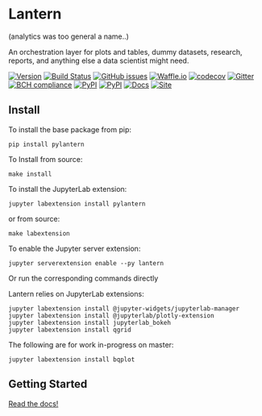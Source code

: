 # Lantern
(analytics was too general a name..)

An orchestration layer for plots and tables, dummy datasets, research, reports, and anything else a data scientist might need.

[![Version](https://img.shields.io/badge/version-0.0.11-lightgrey.svg)](https://img.shields.io/badge/version-0.0.11-lightgrey.svg)
[![Build Status](https://travis-ci.org/timkpaine/lantern.svg?branch=master)](https://travis-ci.org/timkpaine/lantern)
[![GitHub issues](https://img.shields.io/github/issues/timkpaine/lantern.svg)]()
[![Waffle.io](https://badge.waffle.io/timkpaine/lantern.svg?label=ready&title=Ready)](http://waffle.io/timkpaine/lantern)
[![codecov](https://codecov.io/gh/timkpaine/lantern/branch/master/graph/badge.svg)](https://codecov.io/gh/timkpaine/lantern)
[![Gitter](https://img.shields.io/gitter/room/nwjs/nw.js.svg)](https://gitter.im/pylantern/Lobby)
[![BCH compliance](https://bettercodehub.com/edge/badge/timkpaine/lantern?branch=master)](https://bettercodehub.com/)
[![PyPI](https://img.shields.io/pypi/v/pylantern.svg)]()
[![PyPI](https://img.shields.io/pypi/l/pylantern.svg)]()
[![Docs](https://img.shields.io/readthedocs/pylantern.svg)]()
[![Site](https://img.shields.io/badge/Site--grey.svg?colorB=FFFFFF)](http://paine.nyc/lantern)

<!-- [![Beerpay](https://beerpay.io/timkpaine/lantern/badge.svg?style=flat)](https://beerpay.io/timkpaine/lantern) -->

## Install
To install the base package from pip:

`pip install pylantern`

To Install from source:

`make install`


To install the JupyterLab extension:

`jupyter labextension install pylantern`

or from source:

`make labextension`

To enable the Jupyter server extension:

`jupyter serverextension enable --py lantern`



Or run the corresponding commands directly

Lantern relies on JupyterLab extensions:

```
jupyter labextension install @jupyter-widgets/jupyterlab-manager
jupyter labextension install @jupyterlab/plotly-extension
jupyter labextension install jupyterlab_bokeh
jupyter labextension install qgrid
```

The following are for work in-progress on master:

```
jupyter labextension install bqplot
```


## Getting Started
[Read the docs!](http://pylantern.readthedocs.io/en/latest/index.html)
